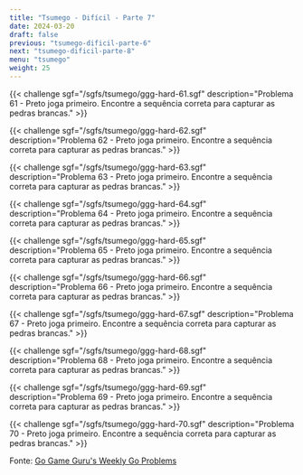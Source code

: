 ```yaml
---
title: "Tsumego - Difícil - Parte 7"
date: 2024-03-20
draft: false
previous: "tsumego-dificil-parte-6"
next: "tsumego-dificil-parte-8"
menu: "tsumego"
weight: 25
---
```


{{< challenge sgf="/sgfs/tsumego/ggg-hard-61.sgf" description="Problema 61 - Preto joga primeiro. Encontre a sequência correta para capturar as pedras brancas." >}}

{{< challenge sgf="/sgfs/tsumego/ggg-hard-62.sgf" description="Problema 62 - Preto joga primeiro. Encontre a sequência correta para capturar as pedras brancas." >}}

{{< challenge sgf="/sgfs/tsumego/ggg-hard-63.sgf" description="Problema 63 - Preto joga primeiro. Encontre a sequência correta para capturar as pedras brancas." >}}

{{< challenge sgf="/sgfs/tsumego/ggg-hard-64.sgf" description="Problema 64 - Preto joga primeiro. Encontre a sequência correta para capturar as pedras brancas." >}}

{{< challenge sgf="/sgfs/tsumego/ggg-hard-65.sgf" description="Problema 65 - Preto joga primeiro. Encontre a sequência correta para capturar as pedras brancas." >}}

{{< challenge sgf="/sgfs/tsumego/ggg-hard-66.sgf" description="Problema 66 - Preto joga primeiro. Encontre a sequência correta para capturar as pedras brancas." >}}

{{< challenge sgf="/sgfs/tsumego/ggg-hard-67.sgf" description="Problema 67 - Preto joga primeiro. Encontre a sequência correta para capturar as pedras brancas." >}}

{{< challenge sgf="/sgfs/tsumego/ggg-hard-68.sgf" description="Problema 68 - Preto joga primeiro. Encontre a sequência correta para capturar as pedras brancas." >}}

{{< challenge sgf="/sgfs/tsumego/ggg-hard-69.sgf" description="Problema 69 - Preto joga primeiro. Encontre a sequência correta para capturar as pedras brancas." >}}

{{< challenge sgf="/sgfs/tsumego/ggg-hard-70.sgf" description="Problema 70 - Preto joga primeiro. Encontre a sequência correta para capturar as pedras brancas." >}}

Fonte: [Go Game Guru's Weekly Go Problems](https://github.com/gogameguru/go-problems)